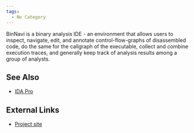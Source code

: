 ```yaml
---
tags:
  - No Category
---
```

BinNavi is a binary analysis IDE - an environment that allows users to
inspect, navigate, edit, and annotate control-flow-graphs of
disassembled code, do the same for the callgraph of the executable,
collect and combine execution traces, and generally keep track of
analysis results among a group of analysts.

## See Also

- [IDA Pro](ida_pro.md)

## External Links

- [Project site](https://github.com/google/binnavi)